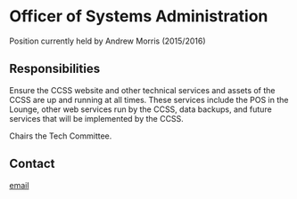 <h1>Officer of Systems Administration</h1>

Position currently held by Andrew Morris (2015/2016)

## Responsibilities

Ensure the CCSS website and other technical services and assets of the CCSS are
up and running at all times. These services include the POS in the Lounge,
other web services run by the CCSS, data backups, and future services that will
be implemented by the CCSS.

Chairs the Tech Committee.

## Contact

[email](mailto:andrew.morris@ccss.carleton.ca)
